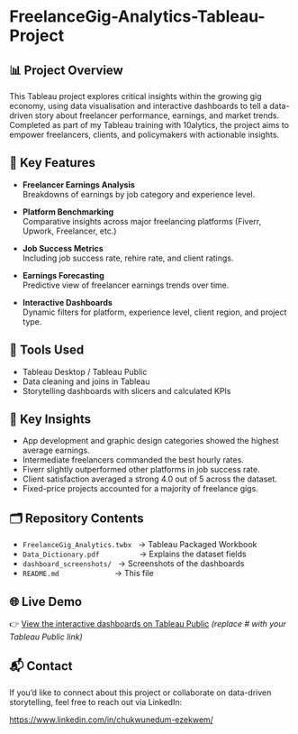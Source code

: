 # FreelanceGig-Analytics-Tableau-Project
## 📊 Project Overview

This Tableau project explores critical insights within the growing gig economy, using data visualisation and interactive dashboards to tell a data-driven story about freelancer performance, earnings, and market trends. Completed as part of my Tableau training with 10alytics, the project aims to empower freelancers, clients, and policymakers with actionable insights.

## 🚀 Key Features

- **Freelancer Earnings Analysis**  
  Breakdowns of earnings by job category and experience level.

- **Platform Benchmarking**  
  Comparative insights across major freelancing platforms (Fiverr, Upwork, Freelancer, etc.)

- **Job Success Metrics**  
  Including job success rate, rehire rate, and client ratings.

- **Earnings Forecasting**  
  Predictive view of freelancer earnings trends over time.

- **Interactive Dashboards**  
  Dynamic filters for platform, experience level, client region, and project type.

## 🔎 Tools Used

- Tableau Desktop / Tableau Public
- Data cleaning and joins in Tableau
- Storytelling dashboards with slicers and calculated KPIs

## 🌟 Key Insights

- App development and graphic design categories showed the highest average earnings.  
- Intermediate freelancers commanded the best hourly rates.  
- Fiverr slightly outperformed other platforms in job success rate.  
- Client satisfaction averaged a strong 4.0 out of 5 across the dataset.  
- Fixed-price projects accounted for a majority of freelance gigs.

## 🗂️ Repository Contents

- `FreelanceGig_Analytics.twbx` &nbsp;&nbsp;→ Tableau Packaged Workbook  
- `Data_Dictionary.pdf` &nbsp;&nbsp;&nbsp;&nbsp;&nbsp;&nbsp;&nbsp;&nbsp;&nbsp;&nbsp;&nbsp;&nbsp;&nbsp;&nbsp;&nbsp;&nbsp;&nbsp;→ Explains the dataset fields  
- `dashboard_screenshots/` &nbsp;&nbsp;→ Screenshots of the dashboards  
- `README.md` &nbsp;&nbsp;&nbsp;&nbsp;&nbsp;&nbsp;&nbsp;&nbsp;&nbsp;&nbsp;&nbsp;&nbsp;&nbsp;&nbsp;&nbsp;&nbsp;&nbsp;&nbsp;&nbsp;&nbsp;&nbsp;&nbsp;&nbsp;&nbsp;→ This file

## 🌐 Live Demo

👉 [View the interactive dashboards on Tableau Public](#) *(replace # with your Tableau Public link)*

## 📬 Contact

If you’d like to connect about this project or collaborate on data-driven storytelling, feel free to reach out via LinkedIn:

https://www.linkedin.com/in/chukwunedum-ezekwem/
